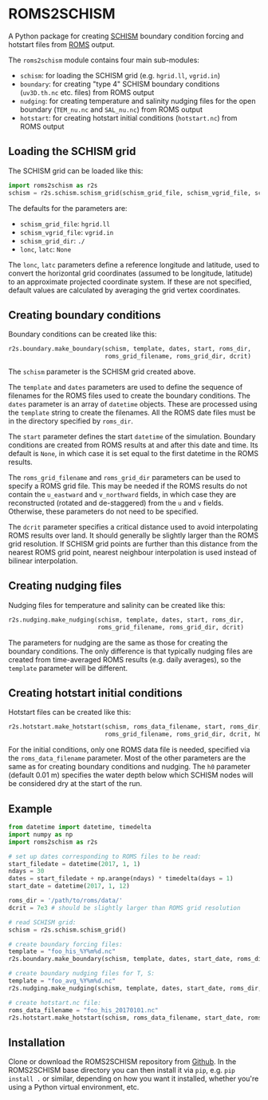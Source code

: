 # ROMS2SCHISM
A Python package for creating [SCHISM](http://ccrm.vims.edu/schismweb/) boundary condition forcing and hotstart files from [ROMS](https://www.myroms.org/) output.

The `roms2schism` module contains four main sub-modules:

* `schism`: for loading the SCHISM grid (e.g. `hgrid.ll`, `vgrid.in`)
* `boundary`: for creating "type 4" SCHISM boundary conditions (`uv3D.th.nc` etc. files) from ROMS output 
* `nudging`: for creating temperature and salinity nudging files for the open boundary (`TEM_nu.nc` and `SAL_nu.nc`) from ROMS output 
* `hotstart`: for creating hotstart initial conditions (`hotstart.nc`) from ROMS output

## Loading the SCHISM grid

The SCHISM grid can be loaded like this:

```python
import roms2schism as r2s
schism = r2s.schism.schism_grid(schism_grid_file, schism_vgrid_file, schism_grid_dir, lonc, latc)
```

The defaults for the parameters are:

* `schism_grid_file`: `hgrid.ll`
* `schism_vgrid_file`: `vgrid.in`
* `schism_grid_dir`: `./`
* `lonc`, `latc`: `None`

The `lonc`, `latc` parameters define a reference longitude and latitude, used to convert the horizontal grid coordinates (assumed to be longitude, latitude) to an approximate projected coordinate system. If these are not specified, default values are calculated by averaging the grid vertex coordinates.

## Creating boundary conditions

Boundary conditions can be created like this:

```python
r2s.boundary.make_boundary(schism, template, dates, start, roms_dir,
                           roms_grid_filename, roms_grid_dir, dcrit)
```

The `schism` parameter is the SCHISM grid created above.

The `template` and `dates` parameters are used to define the sequence of filenames for the ROMS files used to create the boundary conditions. The `dates` parameter is an array of `datetime` objects. These are processed using the `template` string to create the filenames. All the ROMS date files must be in the directory specified by `roms_dir`.

The `start` parameter defines the start `datetime` of the simulation. Boundary conditions are created from ROMS results at and after this date and time. Its default is `None`, in which case it is set equal to the first datetime in the ROMS results.

The `roms_grid_filename` and `roms_grid_dir` parameters can be used to specify a ROMS grid file. This may be needed if the ROMS results do not contain the `u_eastward` and `v_northward` fields, in which case they are reconstructed (rotated and de-staggered) from the `u` and `v` fields. Otherwise, these parameters do not need to be specified.

The `dcrit` parameter specifies a critical distance used to avoid interpolating ROMS results over land. It should generally be slightly larger than the ROMS grid resolution. If SCHISM grid points are further than this distance from the nearest ROMS grid point, nearest neighbour interpolation is used instead of bilinear interpolation.

## Creating nudging files

Nudging files for temperature and salinity can be created like this:

```python
r2s.nudging.make_nudging(schism, template, dates, start, roms_dir,
                         roms_grid_filename, roms_grid_dir, dcrit)
```

The parameters for nudging are the same as those for creating the boundary conditions. The only difference is that typically nudging files are created from time-averaged ROMS results (e.g. daily averages), so the `template` parameter will be different.

## Creating hotstart initial conditions

Hotstart files can be created like this:

```python
r2s.hotstart.make_hotstart(schism, roms_data_filename, start, roms_dir,
                           roms_grid_filename, roms_grid_dir, dcrit, h0)
```

For the initial conditions, only one ROMS data file is needed, specified via the `roms_data_filename` parameter. Most of the other parameters are the same as for creating boundary conditions and nudging. The `h0` parameter (default 0.01 m) specifies the water depth below which SCHISM nodes will be considered dry at the start of the run.

## Example

```python
from datetime import datetime, timedelta
import numpy as np
import roms2schism as r2s

# set up dates corresponding to ROMS files to be read:
start_filedate = datetime(2017, 1, 1)
ndays = 30
dates = start_filedate + np.arange(ndays) * timedelta(days = 1)
start_date = datetime(2017, 1, 12)

roms_dir = '/path/to/roms/data/'
dcrit = 7e3 # should be slightly larger than ROMS grid resolution

# read SCHISM grid:
schism = r2s.schism.schism_grid()

# create boundary forcing files:
template = "foo_his_%Y%m%d.nc"
r2s.boundary.make_boundary(schism, template, dates, start_date, roms_dir, dcrit = dcrit)

# create boundary nudging files for T, S:
template = "foo_avg_%Y%m%d.nc"
r2s.nudging.make_nudging(schism, template, dates, start_date, roms_dir, dcrit = dcrit)

# create hotstart.nc file:
roms_data_filename = "foo_his_20170101.nc"
r2s.hotstart.make_hotstart(schism, roms_data_filename, start_date, roms_dir, dcrit = dcrit)

```
## Installation

Clone or download the ROMS2SCHISM repository from [Github](https://github.com/ivicajan/ROMS2SCHISM). In the ROMS2SCHISM base directory you can then install it via `pip`, e.g. `pip install .` or similar, depending on how you want it installed, whether you're using a Python virtual environment, etc.
